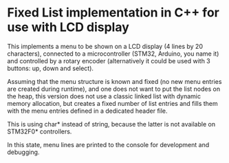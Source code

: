 # Fixed List implementation in C++ for use with LCD display

This implements a menu to be shown on a LCD display (4 lines by 20 characters), connected to a microcontroller (STM32, Arduino, you name it) and controlled by a rotary encoder (alternatively it could be used with 3 buttons: up, down and select).

Assuming that the menu structure is known and fixed (no new menu entries are created during runtime), and one does not want to put the list nodes on the heap, this version does not use a classic linked list with dynamic memory allocation, but creates a fixed number of list entries and fills them with the menu entries defined in a dedicated header file.

This is using char* instead of string, because the latter is not available on STM32F0* controllers.

In this state, menu lines are printed to the console for development and debugging.
